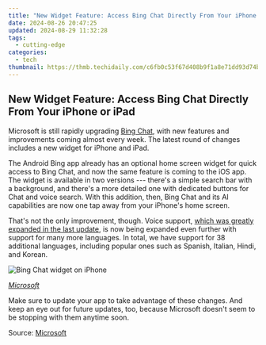 ```yaml
---
title: "New Widget Feature: Access Bing Chat Directly From Your iPhone or iPad"
date: 2024-08-26 20:47:25
updated: 2024-08-29 11:32:28
tags:
  - cutting-edge
categories:
  - tech
thumbnail: https://thmb.techidaily.com/c6fb0c53f67d408b9f1a8e71dd93d74b8d8f511c12090374117c9c8e1782192a.jpg
---
```


## New Widget Feature: Access Bing Chat Directly From Your iPhone or iPad

Microsoft is still rapidly upgrading [Bing Chat](https://facebook-video-recording.techidaily.com/new-in-2024-the-insiders-look-at-securing-fb-status-videos/), with new features and improvements coming almost every week. The latest round of changes includes a new widget for iPhone and iPad.

 The Android Bing app already has an optional home screen widget for quick access to Bing Chat, and now the same feature is coming to the iOS app. The widget is available in two versions --- there's a simple search bar with a background, and there's a more detailed one with dedicated buttons for Chat and voice search. With this addition, then, Bing Chat and its AI capabilities are now one tap away from your iPhone's home screen.

 That's not the only improvement, though. Voice support, [which was greatly expanded in the last update](https://facebook-videos.techidaily.com/new-direct-linking-of-youtube-content-to-facebook-feeds-via-autoplay-settings-for-2024/), is now being expanded even further with support for many more languages. In total, we have support for 38 additional languages, including popular ones such as Spanish, Italian, Hindi, and Korean.

![Bing Chat widget on iPhone](https://static1.howtogeekimages.com/wordpress/wp-content/uploads/2023/06/946539d0-20f2-47e0-a8c5-dd4177ad1f6c-136-dragged.png) 

_[Microsoft](https://blogs.bing.com/search/june-2023/Bing-Preview-Release-Notes-Bing-Chat-iOS-Widget-and-more)_

 Make sure to update your app to take advantage of these changes. And keep an eye out for future updates, too, because Microsoft doesn't seem to be stopping with them anytime soon.

 Source: [Microsoft](https://blogs.bing.com/search/june-2023/Bing-Preview-Release-Notes-Bing-Chat-iOS-Widget-and-more)

<ins class="adsbygoogle"
     style="display:block"
     data-ad-format="autorelaxed"
     data-ad-client="ca-pub-7571918770474297"
     data-ad-slot="1223367746"></ins>



<ins class="adsbygoogle"
     style="display:block"
     data-ad-client="ca-pub-7571918770474297"
     data-ad-slot="8358498916"
     data-ad-format="auto"
     data-full-width-responsive="true"></ins>
